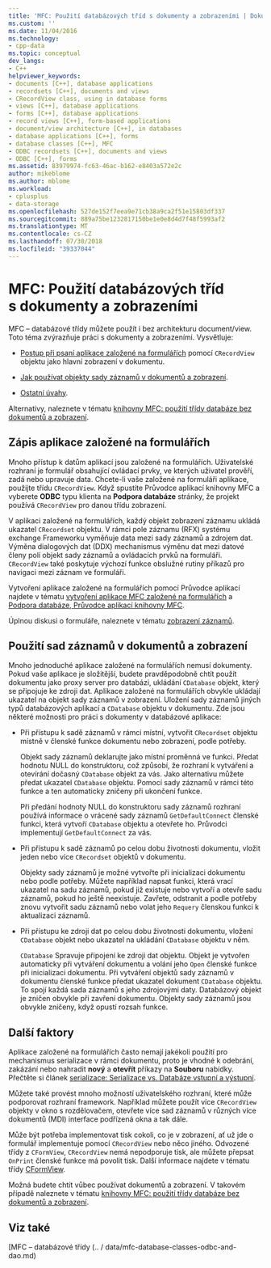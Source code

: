 ```yaml
---
title: 'MFC: Použití databázových tříd s dokumenty a zobrazeními | Dokumentace Microsoftu'
ms.custom: ''
ms.date: 11/04/2016
ms.technology:
- cpp-data
ms.topic: conceptual
dev_langs:
- C++
helpviewer_keywords:
- documents [C++], database applications
- recordsets [C++], documents and views
- CRecordView class, using in database forms
- views [C++], database applications
- forms [C++], database applications
- record views [C++], form-based applications
- document/view architecture [C++], in databases
- database applications [C++], forms
- database classes [C++], MFC
- ODBC recordsets [C++], documents and views
- ODBC [C++], forms
ms.assetid: 83979974-fc63-46ac-b162-e8403a572e2c
author: mikeblome
ms.author: mblome
ms.workload:
- cplusplus
- data-storage
ms.openlocfilehash: 527de152f7eea9e71cb38a9ca2f51e15803df337
ms.sourcegitcommit: 889a75be1232817150be1e0e8d4d7f48f5993af2
ms.translationtype: MT
ms.contentlocale: cs-CZ
ms.lasthandoff: 07/30/2018
ms.locfileid: "39337044"
---
```

# <a name="mfc-using-database-classes-with-documents-and-views"></a>MFC: Použití databázových tříd s dokumenty a zobrazeními
MFC – databázové třídy můžete použít i bez architekturu document/view. Toto téma zvýrazňuje práci s dokumenty a zobrazeními. Vysvětluje:  
  
-   [Postup při psaní aplikace založené na formulářích](#_core_writing_a_form.2d.based_application) pomocí `CRecordView` objektu jako hlavní zobrazení v dokumentu.  
  
-   [Jak používat objekty sady záznamů v dokumentů a zobrazení](#_core_using_recordsets_in_documents_and_views).  
  
-   [Ostatní úvahy](#_core_other_factors).  
  
 Alternativy, naleznete v tématu [knihovny MFC: použití třídy databáze bez dokumentů a zobrazení](../data/mfc-using-database-classes-without-documents-and-views.md).  
  
##  <a name="_core_writing_a_form.2d.based_application"></a> Zápis aplikace založené na formulářích  
 Mnoho přístup k datům aplikací jsou založené na formulářích. Uživatelské rozhraní je formulář obsahující ovládací prvky, ve kterých uživatel prověří, zadá nebo upravuje data. Chcete-li vaše založené na formuláři aplikace, použijte třídu `CRecordView`. Když spustíte Průvodce aplikací knihovny MFC a vyberete **ODBC** typu klienta na **Podpora databáze** stránky, že projekt používá `CRecordView` pro danou třídu zobrazení.
  
 V aplikaci založené na formulářích, každý objekt zobrazení záznamu ukládá ukazatel `CRecordset` objektu. V rámci pole záznamu (RFX) systému exchange Frameworku vyměňuje data mezi sady záznamů a zdrojem dat. Výměna dialogových dat (DDX) mechanismus výměnu dat mezi datové členy polí objekt sady záznamů a ovládacích prvků na formuláři. `CRecordView` také poskytuje výchozí funkce obslužné rutiny příkazů pro navigaci mezi záznam ve formuláři.  
  
 Vytvoření aplikace založené na formulářích pomocí Průvodce aplikací najdete v tématu [vytvoření aplikace MFC založené na formulářích](../mfc/reference/creating-a-forms-based-mfc-application.md) a [Podpora databáze, Průvodce aplikací knihovny MFC](../mfc/reference/database-support-mfc-application-wizard.md).  
  
 Úplnou diskusi o formuláře, naleznete v tématu [zobrazení záznamů](../data/record-views-mfc-data-access.md).  
  
##  <a name="_core_using_recordsets_in_documents_and_views"></a> Použití sad záznamů v dokumentů a zobrazení  
 Mnoho jednoduché aplikace založené na formulářích nemusí dokumenty. Pokud vaše aplikace je složitější, budete pravděpodobně chtít použít dokumentu jako proxy server pro databázi, ukládání `CDatabase` objekt, který se připojuje ke zdroji dat. Aplikace založené na formulářích obvykle ukládají ukazatel na objekt sady záznamů v zobrazení. Uložení sady záznamů jiných typů databázových aplikací a `CDatabase` objektu v dokumentu. Zde jsou některé možnosti pro práci s dokumenty v databázové aplikace:  
  
-   Při přístupu k sadě záznamů v rámci místní, vytvořit `CRecordset` objektu místně v členské funkce dokumentu nebo zobrazení, podle potřeby.  
  
     Objekt sady záznamů deklarujte jako místní proměnná ve funkci. Předat hodnotu NULL do konstruktoru, což způsobí, že rozhraní k vytváření a otevírání dočasný `CDatabase` objekt za vás. Jako alternativu můžete předat ukazatel `CDatabase` objektu. Pomocí sady záznamů v rámci této funkce a ten automaticky zničeny při ukončení funkce.  
  
     Při předání hodnoty NULL do konstruktoru sady záznamů rozhraní používá informace o vrácené sady záznamů `GetDefaultConnect` členské funkci, která vytvoří `CDatabase` objektu a otevřete ho. Průvodci implementují `GetDefaultConnect` za vás.  
  
-   Při přístupu k sadě záznamů po celou dobu životnosti dokumentu, vložit jeden nebo více `CRecordset` objektů v dokumentu.  
  
     Objekty sady záznamů je možné vytvořte při inicializaci dokumentu nebo podle potřeby. Můžete například napsat funkci, která vrací ukazatel na sadu záznamů, pokud již existuje nebo vytvoří a otevře sadu záznamů, pokud ho ještě neexistuje. Zavřete, odstranit a podle potřeby znovu vytvořit sadu záznamů nebo volat jeho `Requery` členskou funkci k aktualizaci záznamů.  
  
-   Při přístupu ke zdroji dat po celou dobu životnosti dokumentu, vložení `CDatabase` objekt nebo ukazatel na ukládání `CDatabase` objektu v něm.  
  
     `CDatabase` Spravuje připojení ke zdroji dat objektu. Objekt je vytvořen automaticky při vytváření dokumentu a volání jeho `Open` členské funkce při inicializaci dokumentu. Při vytváření objektů sady záznamů v dokumentu členské funkce předat ukazatel dokument `CDatabase` objektu. To spojí každá sada záznamů s jeho zdrojovými daty. Databázový objekt je zničen obvykle při zavření dokumentu. Objekty sady záznamů jsou obvykle zničeny, když opustí rozsah funkce.  
  
##  <a name="_core_other_factors"></a> Další faktory  
 Aplikace založené na formulářích často nemají jakékoli použití pro mechanismus serializace v rámci dokumentu, proto je vhodné k odebrání, zakázání nebo nahradit **nový** a **otevřít** příkazy na **Souboru** nabídky. Přečtěte si článek [serializace: Serializace vs. Databáze vstupní a výstupní](../mfc/serialization-serialization-vs-database-input-output.md).  
  
 Můžete také provést mnoho možností uživatelského rozhraní, které může podporovat rozhraní framework. Například můžete použít více `CRecordView` objekty v okno s rozdělovačem, otevřete více sad záznamů v různých více dokumentů (MDI) interface podřízená okna a tak dále.  
  
 Může být potřeba implementovat tisk cokoli, co je v zobrazení, ať už jde o formulář implementuje pomocí `CRecordView` nebo něco jiného. Odvozené třídy z `CFormView`, `CRecordView` nemá nepodporuje tisk, ale můžete přepsat `OnPrint` členské funkce má povolit tisk. Další informace najdete v tématu třídy [CFormView](../mfc/reference/cformview-class.md).  
  
 Možná budete chtít vůbec používat dokumentů a zobrazení. V takovém případě naleznete v tématu [knihovny MFC: použití třídy databáze bez dokumentů a zobrazení](../data/mfc-using-database-classes-without-documents-and-views.md).  
  
## <a name="see-also"></a>Viz také  
 [MFC – databázové třídy (.. / data/mfc-database-classes-odbc-and-dao.md)